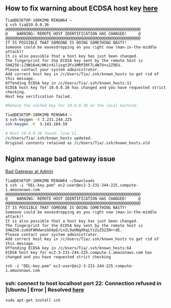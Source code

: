 
## How to fix warning about ECDSA host key [here](https://superuser.com/questions/421004/how-to-fix-warning-about-ecdsa-host-key)

```
Tia@DESKTOP-18RKIM8 MINGW64 ~
$ ssh tia@10.0.0.36
@@@@@@@@@@@@@@@@@@@@@@@@@@@@@@@@@@@@@@@@@@@@@@@@@@@@@@@@@@@
@    WARNING: REMOTE HOST IDENTIFICATION HAS CHANGED!     @
@@@@@@@@@@@@@@@@@@@@@@@@@@@@@@@@@@@@@@@@@@@@@@@@@@@@@@@@@@@
IT IS POSSIBLE THAT SOMEONE IS DOING SOMETHING NASTY!
Someone could be eavesdropping on you right now (man-in-the-middle attack)!
It is also possible that a host key has just been changed.
The fingerprint for the ECDSA key sent by the remote host is
SHA256:iJ9W16xK/HKi+Xilixgt3Fv1MRPIRF7L4W7U+x2Z9EU.
Please contact your system administrator.
Add correct host key in /c/Users/Tia/.ssh/known_hosts to get rid of this message.
Offending ECDSA key in /c/Users/Tia/.ssh/known_hosts:11
ECDSA host key for 10.0.0.36 has changed and you have requested strict checking.
Host key verification failed.
```

```sh
#Remove the cached key for 10.0.0.36 on the local machine:

Tia@DESKTOP-18RKIM8 MINGW64 ~
$ ssh-keygen -R 3.231.244.225
ssh-keygen -R  3.143.184.59

# Host 10.0.0.36 found: line 11
/c/Users/Tia/.ssh/known_hosts updated.
Original contents retained as /c/Users/Tia/.ssh/known_hosts.old
```

## Nginx manage bad gateway issue
[Bad Gateway at Admin](https://github.com/jc21/nginx-proxy-manager/issues/333)

```
Tia@DESKTOP-18RKIM8 MINGW64 ~/Downloads
$ ssh -i "DEL-key.pem" ec2-user@ec2-3-231-244-225.compute-1.amazonaws.com
@@@@@@@@@@@@@@@@@@@@@@@@@@@@@@@@@@@@@@@@@@@@@@@@@@@@@@@@@@@
@    WARNING: REMOTE HOST IDENTIFICATION HAS CHANGED!     @
@@@@@@@@@@@@@@@@@@@@@@@@@@@@@@@@@@@@@@@@@@@@@@@@@@@@@@@@@@@
IT IS POSSIBLE THAT SOMEONE IS DOING SOMETHING NASTY!
Someone could be eavesdropping on you right now (man-in-the-middle attack)!
It is also possible that a host key has just been changed.
The fingerprint for the ECDSA key sent by the remote host is
SHA256:zu6dFAMdwnzGU4pD/LnIL9aONqXKqLYzZuZ52IN+rdE.
Please contact your system administrator.
Add correct host key in /c/Users/Tia/.ssh/known_hosts to get rid of this message.
Offending ECDSA key in /c/Users/Tia/.ssh/known_hosts:64
ECDSA host key for ec2-3-231-244-225.compute-1.amazonaws.com has changed and you have requested strict checking
```
```
ssh -i "DEL-key.pem" ec2-user@ec2-3-231-244-225.compute-1.amazonaws.com
```

### ssh: connect to host localhost port 22: Connection refused in |Ubuntu | Error | Resolved [here](https://commandstech.com/ssh-connect-to-host-localhost-port-22-connection-refused-in-ubuntu-error-resolved/)
```
sudo apt-get install ssh
```